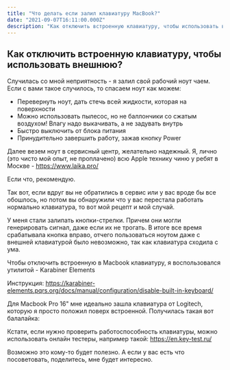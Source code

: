 ```yaml
---
title: "Что делать если залил клавиатуру MacBook?"
date: "2021-09-07T16:11:00.000Z"
description: "Как отключить встроенную клавиатуру, чтобы использовать внешнюю? Случилась со мной неприятность - я залил свой рабочий ноут чаем"
---
```


<h2 id="-">Как отключить встроенную клавиатуру, чтобы использовать внешнюю?</h2><p>Случилась со мной неприятность - я залил свой рабочий ноут чаем. Если с вами такое случилось, то спасаем ноут как можем:</p><ul><li>Перевернуть ноут, дать стечь всей жидкости, которая на поверхности</li><li>Можно использовать пылесос, но не баллончики со сжатым воздухом! Влагу надо выкачивать, а не задувать внутрь</li><li>Быстро выключить от блока питания</li><li>Принудительно завершить работу, зажав кнопку Power</li></ul><p>Далее везем ноут в сервисный центр, желательно надежный. Я, лично (это чисто мой опыт, не проплачено) всю Apple технику чиню у ребят в Москве - <a href="https://www.laika.pro/">https://www.laika.pro/</a></p><p>Если что, рекомендую.</p><p>Так вот, если вдруг вы не обратились в сервис или у вас вроде бы все обошлось, но потом вы обнаружили что у вас перестала работать нормально клавиатура, то вот мой рецепт и мой случай.</p><p>У меня стали залипать кнопки-стрелки. Причем они могли генерировать сигнал, даже если их не трогать. В итоге все время срабатывала кнопка вправо, отчего пользоваться ноутом даже с внешней клавиатурой было невозможно, так как клавиатура сходила с ума.</p><p>Чтобы отключить встроенную в Macbook клавиатуру, я воспользовался утилитой - Karabiner Elements</p><p>Инструкция: <a href="https://karabiner-elements.pqrs.org/docs/manual/configuration/disable-built-in-keyboard/">https://karabiner-elements.pqrs.org/docs/manual/configuration/disable-built-in-keyboard/</a></p><p>Для Macbook Pro 16" мне идеально зашла клавиатура от Logitech, которую я просто положил поверх встроенной. Получилась такая вот балалайка:</p><p>Кстати, если нужно проверить работоспособность клавиатуры, можно использовать онлайн тестеры, например такой: <a href="https://en.key-test.ru/">https://en.key-test.ru/</a></p><p>Возможно это кому-то будет полезно. А если у вас есть что посоветовать, поделитесь, мне будет интересно.</p>

